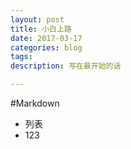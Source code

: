```yaml
---
layout: post
title: 小白上路
date: 2017-03-17
categories: blog
tags: 
description: 写在最开始的话

---
```


#Markdown

* 列表
* 123
